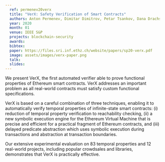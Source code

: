 ```yaml
---
  ref: permenev20verx
  title: "VerX: Safety Verification of Smart Contracts"
  authors: Anton Permenev, Dimitar Dimitrov, Petar Tsankov, Dana Drachsler-Cohen, Martin Vechev
  year: 2020
  month: 01
  venue: IEEE S&P
  projects: blockchain-security
  awards:
  bibtex:
  paper: https://files.sri.inf.ethz.ch/website/papers/sp20-verx.pdf
  image: assets/images/verx-paper.png  
  talk:
  slides:
---
```


We present VerX, the first automated verifier able to prove functional properties of Ethereum smart contracts. VerX addresses an important problem as all real-world contracts must satisfy custom functional specifications.

VerX is based on a careful combination of three techniques, enabling it to automatically verify temporal properties of infinite-state smart contracts: (i) reduction of temporal property verification to reachability checking, (ii) a new symbolic execution engine for the Ethereum Virtual Machine that is precise and efficient for a practical fragment of Ethereum contracts, and (iii) delayed predicate abstraction which uses symbolic execution during transactions and abstraction at transaction boundaries.

Our extensive experimental evaluation on 83 temporal properties and 12 real-world projects, including popular crowdsales and libraries, demonstrates that VerX is practically effective.
